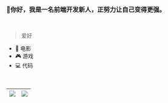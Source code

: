 ### 👋你好，我是一名前端开发新人，正努力让自己变得更强。

<br/>

> 爱好
- 🎥 电影
- 🎮 游戏
- 💻 代码

<br/>

| <a href="https://github.com/anuraghazra/github-readme-stats"><img align="center" src="https://github-readme-stats.vercel.app/api?username=Turing-bot&show_icons=true&include_all_commits=true&theme=default&hide_border=true" /></a> | <a href="https://github.com/anuraghazra/github-readme-stats"><img align="center" src="https://github-readme-stats.vercel.app/api/top-langs/?username=Turing-bot&layout=compact&theme=default&hide_border=true" /></a> |
| ------------- | ------------- |
